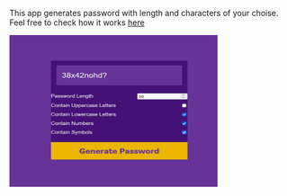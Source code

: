 This app generates password with length and characters of your choise. 
Feel free to check how it works <a href="https://slavilpopcharov.github.io/Password-Generator/">here</a>

<img src="screenshot - 1.png" href="https://slavilpopcharov.github.io/Password-Generator/"  style="height:270px; width:370px">
